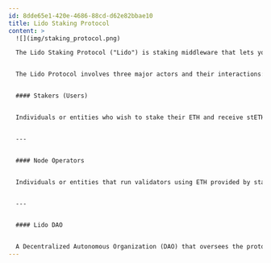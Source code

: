 ```yaml
---
id: 8dde65e1-420e-4686-88cd-d62e82bbae10
title: Lido Staking Protocol
content: >
  ![](img/staking_protocol.png)

  The Lido Staking Protocol ("Lido") is staking middleware that lets you participate in decentralized Ethereum staking without locking up your assets. By staking through Lido, you receive a liquid token called **stETH**, which represents your staked ETH and reflects  earned rewards (or accrued penalties), all while remaining usable within DeFi and the broader ecosystem. Lido operates via a set of smart contracts on Ethereum that manage deposits, reward distributions, and withdrawals in a non-custodial manner. Additionally, off-chain services tightly integrate with the protocol to support proper  operations for deposits, withdrawals, and accounting flows.


  The Lido Protocol involves three major actors and their interactions:


  #### Stakers (Users)


  Individuals or entities who wish to stake their ETH and receive stETH through the Lido protocol.


  ---


  #### Node Operators


  Individuals or entities that run validators using ETH provided by staking users in a non-custodial manner. Learn more. [will lead to Lido NO section]


  ---


  #### Lido DAO


  A Decentralized Autonomous Organization (DAO) that oversees the protocol's long-term development and maintenance. It is governed by LDO (Lido governance token) holders approving upgrades, deciding on key parameters and setting fees, facilitating node-operator participation and managing oracle operator sets, and empowering committees to handle defined operational tasks. Learn more [will lead to Governance section]
---
```

